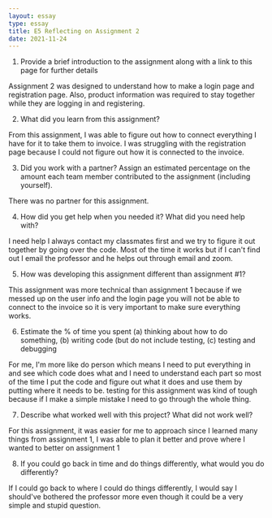 ```yaml
---
layout: essay
type: essay
title: E5 Reflecting on Assignment 2
date: 2021-11-24
---
```


1. Provide a brief introduction to the assignment along with a link to this page for further details

  Assignment 2 was designed to understand how to make a login page and registration page. Also, product information was required to stay together while they are logging in and registering. 

2. What did you learn from this assignment?

  From this assignment, I was able to figure out how to connect everything I have for it to take them to invoice. I was struggling with the registration page because I could not figure out how it is connected to the invoice. 

3. Did you work with a partner? Assign an estimated percentage on the amount each team member contributed to the assignment (including yourself).

  There was no partner for this assignment.

4. How did you get help when you needed it? What did you need help with?

  I need help I always contact my classmates first and we try to figure it out together by going over the code. Most of the time it works but if I can't find out I email the professor and he helps out through email and zoom.

5. How was developing this assignment different than assignment #1?

  This assignment was more technical than assignment 1 because if we messed up on the user info and the login page you will not be able to connect to the invoice so it is very important to make sure everything works.

6. Estimate the % of time you spent (a) thinking about how to do something, (b) writing code (but do not include testing, (c) testing and debugging
  
  For me, I'm more like do person which means I need to put everything in and see which code does what and I need to understand each part so most of the time I put the code and figure out what it does and use them by putting where it needs to be. testing for this assignment was kind of tough because if I make a simple mistake I need to go through the whole thing.

7. Describe what worked well with this project? What did not work well?

  For this assignment, it was easier for me to approach since I learned many things from assignment 1, I was able to plan it better and prove where I wanted to better on assignment 1

8. If you could go back in time and do things differently, what would you do differently?

  If I could go back to where I could do things differently, I would say I should've bothered the professor more even though it could be a very simple and stupid question.
